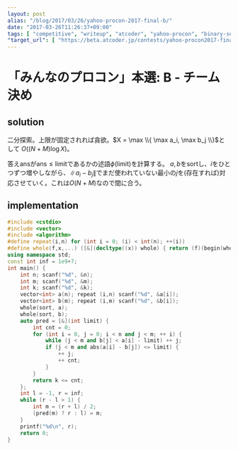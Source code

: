 ```yaml
---
layout: post
alias: "/blog/2017/03/26/yahoo-procon-2017-final-b/"
date: "2017-03-26T11:26:37+09:00"
tags: [ "competitive", "writeup", "atcoder", "yahoo-procon", "binary-search", "greedy" ]
"target_url": [ "https://beta.atcoder.jp/contests/yahoo-procon2017-final-open/tasks/yahoo_procon2017_final_b" ]
---
```


# 「みんなのプロコン」本選: B - チーム決め

## solution

二分探索。上限が固定されれば貪欲。$X = \max \\{ \max a_i, \max b_j \\}$として $O((N + M) \log X)$。

答え$\mathrm{ans}$が$\mathrm{ans} \le \mathrm{limit}$であるかの述語$\phi(\mathrm{limit})$を計算する。
$a, b$をsortし、$i$をひとつずつ増やしながら、$\|a_i - b_j\|$でまだ使われていない最小の$j$を(存在すれば)対応させていく。これは$O(N + M)$なので間に合う。

## implementation

``` c++
#include <cstdio>
#include <vector>
#include <algorithm>
#define repeat(i,n) for (int i = 0; (i) < int(n); ++(i))
#define whole(f,x,...) ([&](decltype((x)) whole) { return (f)(begin(whole), end(whole), ## __VA_ARGS__); })(x)
using namespace std;
const int inf = 1e9+7;
int main() {
    int n; scanf("%d", &n);
    int m; scanf("%d", &m);
    int k; scanf("%d", &k);
    vector<int> a(n); repeat (i,n) scanf("%d", &a[i]);
    vector<int> b(m); repeat (i,m) scanf("%d", &b[i]);
    whole(sort, a);
    whole(sort, b);
    auto pred = [&](int limit) {
        int cnt = 0;
        for (int i = 0, j = 0; i < n and j < m; ++ i) {
            while (j < m and b[j] < a[i] - limit) ++ j;
            if (j < m and abs(a[i] - b[j]) <= limit) {
                ++ j;
                ++ cnt;
            }
        }
        return k <= cnt;
    };
    int l = -1, r = inf;
    while (r - l > 1) {
        int m = (r + l) / 2;
        (pred(m) ? r : l) = m;
    }
    printf("%d\n", r);
    return 0;
}
```
